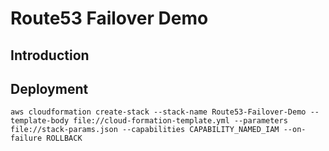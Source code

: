 # Route53 Failover Demo

## Introduction

## Deployment
```
aws cloudformation create-stack --stack-name Route53-Failover-Demo --template-body file://cloud-formation-template.yml --parameters file://stack-params.json --capabilities CAPABILITY_NAMED_IAM --on-failure ROLLBACK
```
